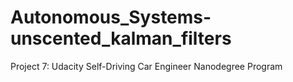 # Autonomous_Systems-unscented_kalman_filters
Project 7: Udacity Self-Driving Car Engineer Nanodegree Program
